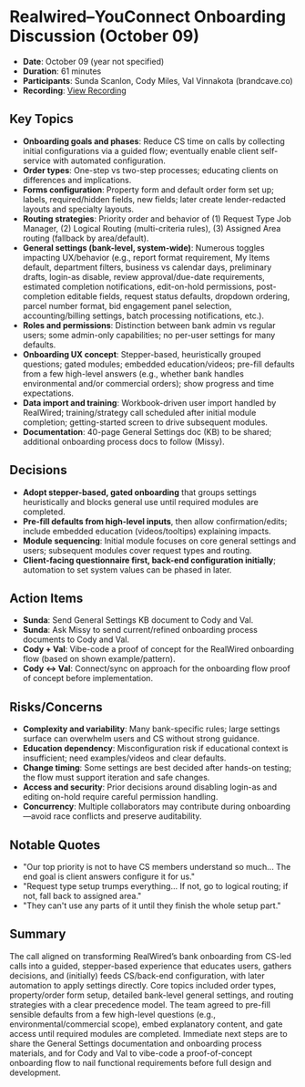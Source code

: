 # Realwired–YouConnect Onboarding Discussion (October 09)

- **Date**: October 09 (year not specified)
- **Duration**: 61 minutes
- **Participants**: Sunda Scanlon, Cody Miles, Val Vinnakota (brandcave.co)
- **Recording**: [View Recording](https://fathom.video/share/ydVjDAqtbPvBS9hyzu3JBffd6SkBzbJi)

## Key Topics
- **Onboarding goals and phases**: Reduce CS time on calls by collecting initial configurations via a guided flow; eventually enable client self-service with automated configuration.
- **Order types**: One-step vs two-step processes; educating clients on differences and implications.
- **Forms configuration**: Property form and default order form set up; labels, required/hidden fields, new fields; later create lender-redacted layouts and specialty layouts.
- **Routing strategies**: Priority order and behavior of (1) Request Type Job Manager, (2) Logical Routing (multi-criteria rules), (3) Assigned Area routing (fallback by area/default).
- **General settings (bank-level, system-wide)**: Numerous toggles impacting UX/behavior (e.g., report format requirement, My Items default, department filters, business vs calendar days, preliminary drafts, login-as disable, review approval/due-date requirements, estimated completion notifications, edit-on-hold permissions, post-completion editable fields, request status defaults, dropdown ordering, parcel number format, bid engagement panel selection, accounting/billing settings, batch processing notifications, etc.).
- **Roles and permissions**: Distinction between bank admin vs regular users; some admin-only capabilities; no per-user settings for many defaults.
- **Onboarding UX concept**: Stepper-based, heuristically grouped questions; gated modules; embedded education/videos; pre-fill defaults from a few high-level answers (e.g., whether bank handles environmental and/or commercial orders); show progress and time expectations.
- **Data import and training**: Workbook-driven user import handled by RealWired; training/strategy call scheduled after initial module completion; getting-started screen to drive subsequent modules.
- **Documentation**: 40-page General Settings doc (KB) to be shared; additional onboarding process docs to follow (Missy).

## Decisions
- **Adopt stepper-based, gated onboarding** that groups settings heuristically and blocks general use until required modules are completed.
- **Pre-fill defaults from high-level inputs**, then allow confirmation/edits; include embedded education (videos/tooltips) explaining impacts.
- **Module sequencing**: Initial module focuses on core general settings and users; subsequent modules cover request types and routing.
- **Client-facing questionnaire first, back-end configuration initially**; automation to set system values can be phased in later.

## Action Items
- **Sunda**: Send General Settings KB document to Cody and Val.
- **Sunda**: Ask Missy to send current/refined onboarding process documents to Cody and Val.
- **Cody + Val**: Vibe-code a proof of concept for the RealWired onboarding flow (based on shown example/pattern).
- **Cody ↔ Val**: Connect/sync on approach for the onboarding flow proof of concept before implementation.

## Risks/Concerns
- **Complexity and variability**: Many bank-specific rules; large settings surface can overwhelm users and CS without strong guidance.
- **Education dependency**: Misconfiguration risk if educational context is insufficient; need examples/videos and clear defaults.
- **Change timing**: Some settings are best decided after hands-on testing; the flow must support iteration and safe changes.
- **Access and security**: Prior decisions around disabling login-as and editing on-hold require careful permission handling.
- **Concurrency**: Multiple collaborators may contribute during onboarding—avoid race conflicts and preserve auditability.

## Notable Quotes
- "Our top priority is not to have CS members understand so much... The end goal is client answers configure it for us."
- "Request type setup trumps everything... If not, go to logical routing; if not, fall back to assigned area."
- "They can't use any parts of it until they finish the whole setup part."

## Summary
The call aligned on transforming RealWired’s bank onboarding from CS-led calls into a guided, stepper-based experience that educates users, gathers decisions, and (initially) feeds CS/back-end configuration, with later automation to apply settings directly. Core topics included order types, property/order form setup, detailed bank-level general settings, and routing strategies with a clear precedence model. The team agreed to pre-fill sensible defaults from a few high-level questions (e.g., environmental/commercial scope), embed explanatory content, and gate access until required modules are completed. Immediate next steps are to share the General Settings documentation and onboarding process materials, and for Cody and Val to vibe-code a proof-of-concept onboarding flow to nail functional requirements before full design and development.
